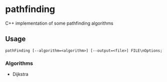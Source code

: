 # pathfinding
C++ implementation of some pathfinding algorithms

## Usage

	pathFinding [--algorithm=<algorithm>] [--output=<file>] FILE\nOptions;

### Algorithms
- Dijkstra

